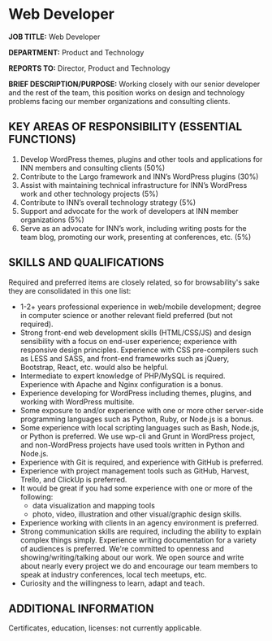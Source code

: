# Web Developer

**JOB TITLE:** Web Developer

**DEPARTMENT:** Product and Technology

**REPORTS TO:** Director, Product and Technology

**BRIEF DESCRIPTION/PURPOSE:** Working closely with our senior developer and the rest of the team, this position works on design and technology problems facing our member organizations and consulting clients.

## KEY AREAS OF RESPONSIBILITY (ESSENTIAL FUNCTIONS)

1. Develop WordPress themes, plugins and other tools and applications for INN members and consulting clients (50%)
2. Contribute to the Largo framework and INN’s WordPress plugins (30%)
3. Assist with maintaining technical infrastructure for INN’s WordPress work and other technology projects (5%)
4. Contribute to INN’s overall technology strategy (5%)
5. Support and advocate for the work of developers at INN member organizations (5%)
6. Serve as an advocate for INN’s work, including writing posts for the team blog, promoting our work, presenting at conferences, etc. (5%)

## SKILLS AND QUALIFICATIONS 

Required and preferred items are closely related, so for browsability's sake they are consolidated in this one list:

-  1-2+ years professional experience in web/mobile development; degree in computer science or another relevant field preferred (but not required).
-  Strong front-end web development skills (HTML/CSS/JS) and design sensibility with a focus on end-user experience; experience with responsive design principles. Experience with CSS pre-compilers such as LESS and SASS, and front-end frameworks such as jQuery, Bootstrap, React, etc. would also be helpful.
-  Intermediate to expert knowledge of PHP/MySQL is required. Experience with Apache and Nginx configuration is a bonus.
-  Experience developing for WordPress including themes, plugins, and working with WordPress multisite.
-  Some exposure to and/or experience with one or more other server-side programming languages such as Python, Ruby, or Node.js is a bonus.
-  Some experience with local scripting languages such as Bash, Node.js, or Python is preferred. We use wp-cli and Grunt in WordPress project, and non-WordPress projects have used tools written in Python and Node.js.
-  Experience with Git is required, and experience with GitHub is preferred.
-  Experience with project management tools such as GitHub, Harvest, Trello, and ClickUp is preferred.
-  It would be great if you had some experience with one or more of the following:
	-  data visualization and mapping tools
	-  photo, video, illustration and other visual/graphic design skills.
-  Experience working with clients in an agency environment is preferred.
-  Strong communication skills are required, including the ability to explain complex things simply. Experience writing documentation for a variety of audiences is preferred. We're committed to openness and showing/writing/talking about our work. We open source and write about nearly every project we do and encourage our team members to speak at industry conferences, local tech meetups, etc.
-  Curiosity and the willingness to learn, adapt and teach.

## ADDITIONAL INFORMATION

Certificates, education, licenses: not currently applicable.

